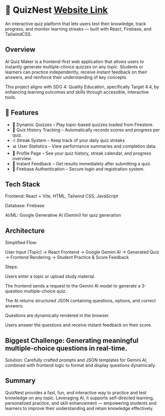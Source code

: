 # 🧠 QuizNest [Website Link](https://emerg-tech.vercel.app)


An interactive quiz platform that lets users test their knowledge, track progress, and monitor learning streaks — built with React, Firebase, and TailwindCSS.
## Overview

AI Quiz Maker is a frontend-first web application that allows users to instantly generate multiple-choice quizzes on any topic. Students or learners can practice independently, receive instant feedback on their answers, and reinforce their understanding of key concepts.

This project aligns with SDG 4: Quality Education, specifically Target 4.4, by enhancing learning outcomes and skills through accessible, interactive tools.

## 🚀 Features

- 🧩 Dynamic Quizzes – Play topic-based quizzes loaded from Firestore.
- 💾 Quiz History Tracking – Automatically records scores and progress per quiz.
- 🔥 Streak System – Keep track of your daily quiz streaks
- 📊 User Statistics – View performance summaries and completion data.
- 👤 Profile Page – See your quiz history, streak calendar, and progress overview.
- 🧮 Instant Feedback – Get results immediately after submitting a quiz.
- 🔐 Firebase Authentication – Secure login and registration system.

## Tech Stack

Frontend: React + Vite, HTML, Tailwind CSS, JavaScript

Database: Firebase

AI/ML: Google Generative AI (Gemini) for quiz generation

## Architecture

Simplified Flow:

User Input (Topic) → React Frontend → Google Gemini AI → Generated Quiz → Frontend Rendering → Student Practice & Score Feedback

Steps:

Users enter a topic or upload study material.

The frontend sends a request to the Gemini AI model to generate a 3-question multiple-choice quiz.

The AI returns structured JSON containing questions, options, and correct answers.

Questions are dynamically rendered in the browser.

Users answer the questions and receive instant feedback on their score.


## Biggest Challenge: Generating meaningful multiple-choice questions in real-time.

Solution: Carefully crafted prompts and JSON templates for Gemini AI, combined with frontend logic to format and display questions dynamically.


## Summary

QuizNest provides a fast, fun, and interactive way to practice and test knowledge on any topic. Leveraging AI, it supports self-directed learning, personalized practice, and skill enhancement — empowering students and learners to improve their understanding and retain knowledge effectively.
